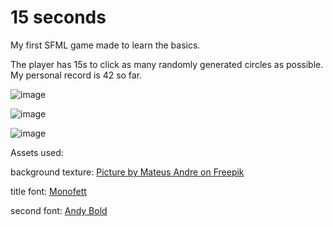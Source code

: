 # 15 seconds

My first SFML game made to learn the basics.

The player has 15s to click as many randomly generated circles as possible. My personal record is 42 so far.

![image](https://github.com/user-attachments/assets/46ff55fc-9f93-4e17-bc10-9ef8a3452453)

![image](https://github.com/user-attachments/assets/95461932-12c6-4000-8673-839bfc33387d)

![image](https://github.com/user-attachments/assets/fab8f3ee-91cb-48fd-9fa5-60d57aeb8178)


Assets used:

background texture: <a href="https://pl.freepik.com/darmowe-zdjecie/artystyczne-rozmyte-kolorowe-tapety-tlo_62086439.htm#fromView=search&page=1&position=21&uuid=1f828f9d-5db5-42d1-a9b1-3b167f7016e5">Picture by Mateus Andre on Freepik</a>

title font: <a href="https://fonts.google.com/specimen/Monofett">Monofett</a>

second font: <a href="https://learn.microsoft.com/pl-pl/typography/font-list/andy">Andy Bold</a>

